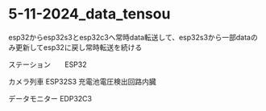 # 5-11-2024_data_tensou
esp32からesp32s3とesp32c3へ常時data転送して、esp32s3から一部dataのみ更新してesp32に戻し常時転送を続ける

ステーション　　ESP32

カメラ列車             ESP32S3   充電池電圧検出回路内臓

データモニター   EDP32C3
